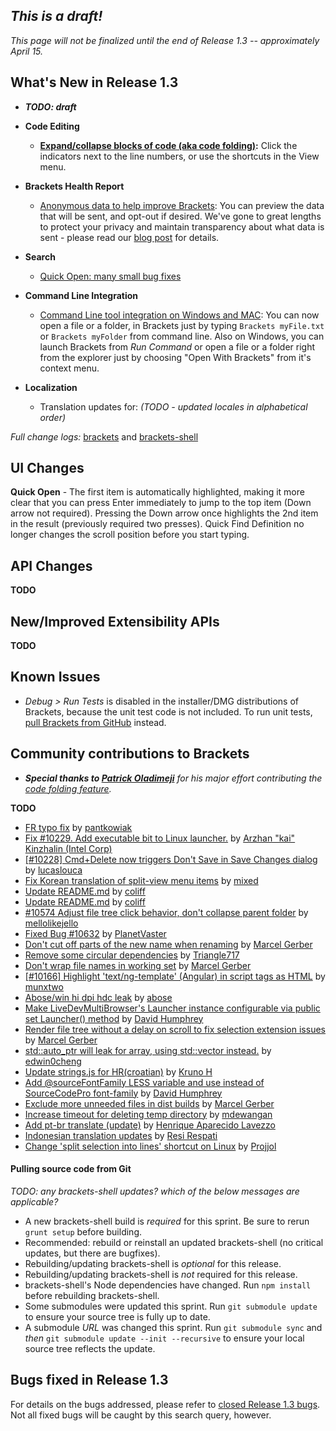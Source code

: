 _This is a draft!_
--------------------
_This page will not be finalized until the end of Release 1.3 -- approximately April 15._

What's New in Release 1.3
-------------------------
* _**TODO: draft**_
* **Code Editing**
   * **[Expand/collapse blocks of code (aka code folding)](https://github.com/adobe/brackets/pull/10792):** Click the indicators next to the line numbers, or use the shortcuts in the View menu.
* **Brackets Health Report**
    * [Anonymous data to help improve Brackets](http://blog.brackets.io/2015/03/27/introducing-brackets-health-report/): You can preview the data that will be sent, and opt-out if desired. We've gone to great lengths to protect your privacy and maintain transparency about what data is sent - please read our [blog post](http://blog.brackets.io/2015/03/27/introducing-brackets-health-report/) for details.
* **Search**
    * [Quick Open: many small bug fixes](https://github.com/adobe/brackets/pull/7227)
* **Command Line Integration**
   * [Command Line tool integration on Windows and MAC](https://github.com/adobe/brackets/wiki.Command-Line-Arguments): You can now open a file or a folder, in Brackets just by typing `Brackets myFile.txt` or `Brackets myFolder` from command line. Also on Windows, you can launch Brackets from *Run Command* or open a file or a folder right from the explorer just by choosing "Open With Brackets" from it's context menu.

* **Localization**
   * Translation updates for: _(TODO - updated locales in alphabetical order)_


_Full change logs:_ [brackets](https://github.com/adobe/brackets/compare/release-1.2...release-1.3#commits_bucket) and [brackets-shell](https://github.com/adobe/brackets-shell/compare/release-1.2...release-1.3#commits_bucket)


UI Changes
----------
**Quick Open** - The first item is automatically highlighted, making it more clear that you can press Enter immediately to jump to the top item (Down arrow not required). Pressing the Down arrow once highlights the 2nd item in the result (previously required two presses). Quick Find Definition no longer changes the scroll position before you start typing.



API Changes
-----------
**TODO**

New/Improved Extensibility APIs
-------------------------------
**TODO**


Known Issues
------------
* _Debug > Run Tests_ is disabled in the installer/DMG distributions of Brackets, because the unit test code is not included. To run unit tests, [pull Brackets from GitHub](https://github.com/adobe/brackets/wiki/How-to-Hack-on-Brackets#wiki-getcode) instead.


Community contributions to Brackets
-----------------------------------
* _**Special thanks to [Patrick Oladimeji](https://github.com/thehogfather)** for his major effort contributing the [code folding feature](https://github.com/adobe/brackets/pull/10792)._

**TODO**
* [FR typo fix](https://github.com/adobe/brackets/pull/10625) by [pantkowiak](https://github.com/pantkowiak)
* [Fix #10229. Add executable bit to Linux launcher.](https://github.com/adobe/brackets/pull/10267) by [Arzhan "kai" Kinzhalin (Intel Corp)](https://github.com/busykai)
* [[#10228] Cmd+Delete now triggers Don't Save in Save Changes dialog](https://github.com/adobe/brackets/pull/10459) by [lucaslouca](https://github.com/lucaslouca)
* [Fix Korean translation of split-view menu items](https://github.com/adobe/brackets/pull/10477) by [mixed](https://github.com/mixed)
* [Update README.md](https://github.com/adobe/brackets/pull/10672) by [coliff](https://github.com/coliff)
* [Update README.md](https://github.com/adobe/brackets/pull/10690) by [coliff](https://github.com/coliff)
* [#10574  Adjust file tree click behavior, don't collapse parent folder](https://github.com/adobe/brackets/pull/10652) by [mellolikejello](https://github.com/mellolikejello)
* [Fixed Bug #10632](https://github.com/adobe/brackets/pull/10694) by [PlanetVaster](https://github.com/PlanetVaster)
* [Don't cut off parts of the new name when renaming](https://github.com/adobe/brackets/pull/10648) by [Marcel Gerber](https://github.com/MarcelGerber)
* [Remove some circular dependencies](https://github.com/adobe/brackets/pull/10641) by [Triangle717](https://github.com/le717)
* [Don't wrap file names in working set](https://github.com/adobe/brackets/pull/10709) by [Marcel Gerber](https://github.com/MarcelGerber)
* [[#10166] Highlight 'text/ng-template' (Angular) in script tags as HTML](https://github.com/adobe/brackets/pull/10666) by [munxtwo](https://github.com/munxtwo)
* [Abose/win hi dpi hdc leak](https://github.com/adobe/brackets-shell/pull/508) by [abose](https://github.com/abose)
* [Make LiveDevMultiBrowser's Launcher instance configurable via public set Launcher() method](https://github.com/adobe/brackets/pull/10558) by [David Humphrey](https://github.com/humphd)
* [Render file tree without a delay on scroll to fix selection extension issues](https://github.com/adobe/brackets/pull/10689) by [Marcel Gerber](https://github.com/MarcelGerber)
* [std::auto_ptr will leak for array, using std::vector instead.](https://github.com/adobe/brackets-shell/pull/504) by [edwin0cheng](https://github.com/edwin0cheng)
* [Update strings.js for HR(croatian)](https://github.com/adobe/brackets/pull/10736) by [Kruno H](https://github.com/diomed)
* [Add @sourceFontFamily LESS variable and use instead of SourceCodePro font-family](https://github.com/adobe/brackets/pull/10727) by [David Humphrey](https://github.com/humphd)
* [Exclude more unneeded files in dist builds](https://github.com/adobe/brackets/pull/10219) by [Marcel Gerber](https://github.com/MarcelGerber)
* [Increase timeout for deleting temp directory](https://github.com/adobe/brackets/pull/10758) by [mdewangan](https://github.com/mdewangan)
* [Add pt-br translate (update)](https://github.com/adobe/brackets/pull/10771) by [Henrique Aparecido Lavezzo](https://github.com/Rynaro)
* [Indonesian translation updates](https://github.com/adobe/brackets/pull/10713) by [Resi Respati](https://github.com/resir014)
* [Change 'split selection into lines' shortcut on Linux](https://github.com/adobe/brackets/pull/10742) by [Projjol](https://github.com/Projjol)


#### Pulling source code from Git
_TODO: any brackets-shell updates? which of the below messages are applicable?_

* A new brackets-shell build is _required_ for this sprint. Be sure to rerun `grunt setup` before building.
* Recommended: rebuild or reinstall an updated brackets-shell (no critical updates, but there are bugfixes).
* Rebuilding/updating brackets-shell is _optional_ for this release.
* Rebuilding/updating brackets-shell is _not_ required for this release.
* brackets-shell's Node dependencies have changed. Run `npm install` before rebuilding brackets-shell.
* Some submodules were updated this sprint. Run `git submodule update` to ensure your source tree is fully up to date.
* A submodule _URL_ was changed this sprint. Run `git submodule sync` and _then_ `git submodule update --init --recursive` to ensure your local source tree reflects the update.


Bugs fixed in Release 1.3
-------------------------
For details on the bugs addressed, please refer to [closed Release 1.3 bugs](https://github.com/adobe/brackets/issues?q=is%3Aclosed+milestone%3A%22Release+1.3%22). Not all fixed bugs will be caught by this search query, however.